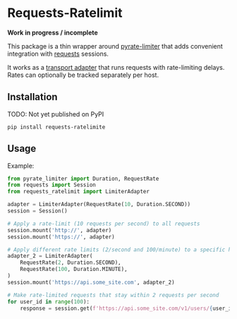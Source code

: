 # Requests-Ratelimit
**Work in progress / incomplete**

This package is a thin wrapper around [pyrate-limiter](https://github.com/vutran1710/PyrateLimiter)
that adds convenient integration with [requests](https://github.com/psf/requests) sessions.

It works as a
[transport adapter](https://docs.python-requests.org/en/master/user/advanced/#transport-adapters)
that runs requests with rate-limiting delays. Rates can optionally be tracked separately per host.


## Installation
TODO: Not yet published on PyPI

```
pip install requests-ratelimite
```

## Usage
Example:
```python
from pyrate_limiter import Duration, RequestRate
from requests import Session
from requests_ratelimit import LimiterAdapter

adapter = LimiterAdapter(RequestRate(10, Duration.SECOND))
session = Session()

# Apply a rate-limit (10 requests per second) to all requests
session.mount('http://', adapter)
session.mount('https://', adapter)

# Apply different rate limits (2/second and 100/minute) to a specific host
adapter_2 = LimiterAdapter(
    RequestRate(2, Duration.SECOND),
    RequestRate(100, Duration.MINUTE),
)
session.mount('https://api.some_site.com', adapter_2)

# Make rate-limited requests that stay within 2 requests per second
for user_id in range(100):
    response = session.get(f'https://api.some_site.com/v1/users/{user_id}')
```
